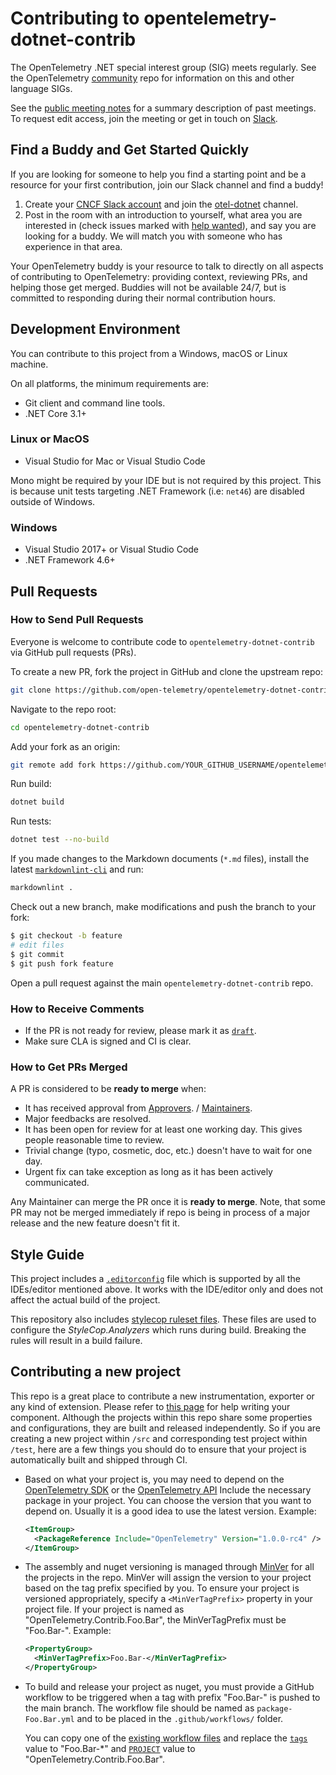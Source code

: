 # Contributing to opentelemetry-dotnet-contrib

The OpenTelemetry .NET special interest group (SIG) meets regularly. See the
OpenTelemetry [community](https://github.com/open-telemetry/community#net-sdk)
repo for information on this and other language SIGs.

See the [public meeting
notes](https://docs.google.com/document/d/1yjjD6aBcLxlRazYrawukDgrhZMObwHARJbB9glWdHj8/edit?usp=sharing)
for a summary description of past meetings. To request edit access, join the
meeting or get in touch on
[Slack](https://cloud-native.slack.com/archives/C01N3BC2W7Q).

## Find a Buddy and Get Started Quickly

If you are looking for someone to help you find a starting point and be a
resource for your first contribution, join our Slack channel and find a buddy!

1. Create your [CNCF Slack account](http://slack.cncf.io/) and join the
   [otel-dotnet](https://cloud-native.slack.com/archives/C01N3BC2W7Q) channel.
2. Post in the room with an introduction to yourself, what area you are
   interested in (check issues marked with [help
   wanted](https://github.com/open-telemetry/opentelemetry-dotnet-contrib/labels/help%20wanted)),
   and say you are looking for a buddy. We will match you with someone who has
   experience in that area.

Your OpenTelemetry buddy is your resource to talk to directly on all aspects of
contributing to OpenTelemetry: providing context, reviewing PRs, and helping
those get merged. Buddies will not be available 24/7, but is committed to
responding during their normal contribution hours.

## Development Environment

You can contribute to this project from a Windows, macOS or Linux machine.

On all platforms, the minimum requirements are:

* Git client and command line tools.
* .NET Core 3.1+

### Linux or MacOS

* Visual Studio for Mac or Visual Studio Code

Mono might be required by your IDE but is not required by this project. This is
because unit tests targeting .NET Framework (i.e: `net46`) are disabled outside
of Windows.

### Windows

* Visual Studio 2017+ or Visual Studio Code
* .NET Framework 4.6+

## Pull Requests

### How to Send Pull Requests

Everyone is welcome to contribute code to `opentelemetry-dotnet-contrib` via
GitHub pull requests (PRs).

To create a new PR, fork the project in GitHub and clone the upstream repo:

```sh
git clone https://github.com/open-telemetry/opentelemetry-dotnet-contrib.git
```

Navigate to the repo root:

```sh
cd opentelemetry-dotnet-contrib
```

Add your fork as an origin:

```sh
git remote add fork https://github.com/YOUR_GITHUB_USERNAME/opentelemetry-dotnet-contrib.git
```

Run build:

```sh
dotnet build
```

Run tests:

```sh
dotnet test --no-build
```

If you made changes to the Markdown documents (`*.md` files), install the latest
[`markdownlint-cli`](https://github.com/igorshubovych/markdownlint-cli) and run:

```sh
markdownlint .
```

Check out a new branch, make modifications and push the branch to your fork:

```sh
$ git checkout -b feature
# edit files
$ git commit
$ git push fork feature
```

Open a pull request against the main `opentelemetry-dotnet-contrib` repo.

### How to Receive Comments

* If the PR is not ready for review, please mark it as
  [`draft`](https://github.blog/2019-02-14-introducing-draft-pull-requests/).
* Make sure CLA is signed and CI is clear.

### How to Get PRs Merged

A PR is considered to be **ready to merge** when:

* It has received approval from
  [Approvers](https://github.com/open-telemetry/community/blob/master/community-membership.md#approver).
  /
  [Maintainers](https://github.com/open-telemetry/community/blob/master/community-membership.md#maintainer).
* Major feedbacks are resolved.
* It has been open for review for at least one working day. This gives people
  reasonable time to review.
* Trivial change (typo, cosmetic, doc, etc.) doesn't have to wait for one day.
* Urgent fix can take exception as long as it has been actively communicated.

Any Maintainer can merge the PR once it is **ready to merge**. Note, that some
PR may not be merged immediately if repo is being in process of a major release
and the new feature doesn't fit it.

## Style Guide

This project includes a
[`.editorconfig`](https://github.com/open-telemetry/opentelemetry-dotnet-contrib/blob/master/.editorconfig)
file which is supported by all the IDEs/editor mentioned above. It works with
the IDE/editor only and does not affect the actual build of the project.

This repository also includes [stylecop ruleset
files](https://github.com/open-telemetry/opentelemetry-dotnet-contrib/tree/master/build).
These files are used to configure the _StyleCop.Analyzers_ which runs during
build. Breaking the rules will result in a build failure.

## Contributing a new project

This repo is a great place to contribute a new instrumentation, exporter or
any kind of extension. Please refer to
[this page](https://github.com/open-telemetry/opentelemetry-dotnet/blob/main/docs/trace/extending-the-sdk/README.md#extending-the-opentelemetry-net-sdk)
for help writing your component.
Although the projects within this repo share some
properties and configurations, they are built and released independently.
So if you are creating a new project within `/src` and corresponding test
project within `/test`, here are a few things you should do to ensure that
your project is automatically built and shipped through CI.

* Based on what your project is, you may need to depend on the
[OpenTelemetry SDK](https://www.nuget.org/packages/OpenTelemetry)
or the
[OpenTelemetry API](https://www.nuget.org/packages/OpenTelemetry.Api)
Include the necessary package in your project.
You can choose the version that you want to depend on.
Usually it is a good idea to use the latest version. Example:

  ```xml
  <ItemGroup>
    <PackageReference Include="OpenTelemetry" Version="1.0.0-rc4" />
  </ItemGroup>
  ```

* The assembly and nuget versioning is managed through
[MinVer](https://github.com/adamralph/minver) for all the projects in the
repo. MinVer will assign the version to your project based on the tag prefix
specified by you. To ensure your project is versioned appropriately, specify
a `<MinVerTagPrefix>` property in your project file. If your project is named
as "OpenTelemetry.Contrib.Foo.Bar", the MinVerTagPrefix must be "Foo.Bar-".
Example:

  ```xml
  <PropertyGroup>
    <MinVerTagPrefix>Foo.Bar-</MinVerTagPrefix>
  </PropertyGroup>
  ```

* To build and release your project as nuget, you must provide a GitHub
workflow to be triggered when a tag with prefix "Foo.Bar-" is pushed to the
main branch. The workflow file should be named as `package-Foo.Bar.yml` and
to be placed in the `.github/workflows/` folder.

  You can copy one of the
  [existing workflow files](https://github.com/open-telemetry/opentelemetry-dotnet-contrib/blob/main/.github/workflows/package-Extensions.AWSXRay.yml)
  and replace the
  [`tags`](https://github.com/open-telemetry/opentelemetry-dotnet-contrib/blob/main/.github/workflows/package-Extensions.AWSXRay.yml#L12)
  value to "Foo.Bar-*" and
  [`PROJECT`](https://github.com/open-telemetry/opentelemetry-dotnet-contrib/blob/main/.github/workflows/package-Extensions.AWSXRay.yml#L18)
  value to "OpenTelemetry.Contrib.Foo.Bar".
